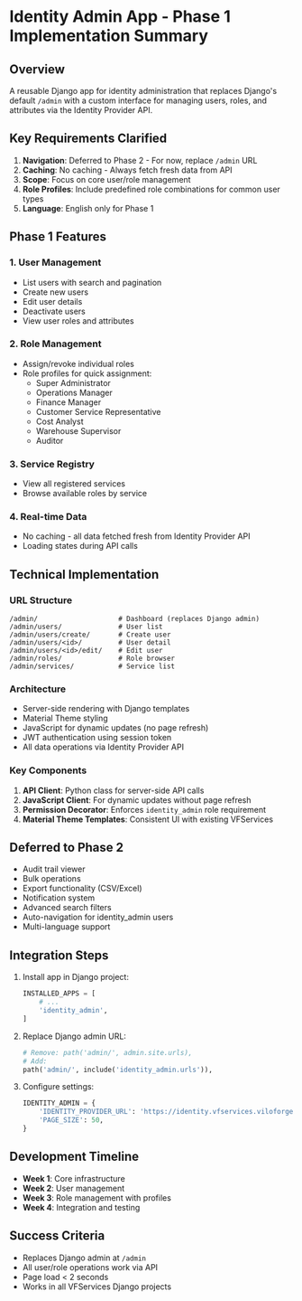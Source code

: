 # Identity Admin App - Phase 1 Implementation Summary

## Overview
A reusable Django app for identity administration that replaces Django's default `/admin` with a custom interface for managing users, roles, and attributes via the Identity Provider API.

## Key Requirements Clarified

1. **Navigation**: Deferred to Phase 2 - For now, replace `/admin` URL
2. **Caching**: No caching - Always fetch fresh data from API
3. **Scope**: Focus on core user/role management
4. **Role Profiles**: Include predefined role combinations for common user types
5. **Language**: English only for Phase 1

## Phase 1 Features

### 1. User Management
- List users with search and pagination
- Create new users
- Edit user details
- Deactivate users
- View user roles and attributes

### 2. Role Management
- Assign/revoke individual roles
- Role profiles for quick assignment:
  - Super Administrator
  - Operations Manager
  - Finance Manager
  - Customer Service Representative
  - Cost Analyst
  - Warehouse Supervisor
  - Auditor

### 3. Service Registry
- View all registered services
- Browse available roles by service

### 4. Real-time Data
- No caching - all data fetched fresh from Identity Provider API
- Loading states during API calls

## Technical Implementation

### URL Structure
```
/admin/                    # Dashboard (replaces Django admin)
/admin/users/              # User list
/admin/users/create/       # Create user
/admin/users/<id>/         # User detail
/admin/users/<id>/edit/    # Edit user
/admin/roles/              # Role browser
/admin/services/           # Service list
```

### Architecture
- Server-side rendering with Django templates
- Material Theme styling
- JavaScript for dynamic updates (no page refresh)
- JWT authentication using session token
- All data operations via Identity Provider API

### Key Components
1. **API Client**: Python class for server-side API calls
2. **JavaScript Client**: For dynamic updates without page refresh
3. **Permission Decorator**: Enforces `identity_admin` role requirement
4. **Material Theme Templates**: Consistent UI with existing VFServices

## Deferred to Phase 2
- Audit trail viewer
- Bulk operations
- Export functionality (CSV/Excel)
- Notification system
- Advanced search filters
- Auto-navigation for identity_admin users
- Multi-language support

## Integration Steps

1. Install app in Django project:
   ```python
   INSTALLED_APPS = [
       # ...
       'identity_admin',
   ]
   ```

2. Replace Django admin URL:
   ```python
   # Remove: path('admin/', admin.site.urls),
   # Add:
   path('admin/', include('identity_admin.urls')),
   ```

3. Configure settings:
   ```python
   IDENTITY_ADMIN = {
       'IDENTITY_PROVIDER_URL': 'https://identity.vfservices.viloforge.com',
       'PAGE_SIZE': 50,
   }
   ```

## Development Timeline
- **Week 1**: Core infrastructure
- **Week 2**: User management
- **Week 3**: Role management with profiles
- **Week 4**: Integration and testing

## Success Criteria
- Replaces Django admin at `/admin`
- All user/role operations work via API
- Page load < 2 seconds
- Works in all VFServices Django projects